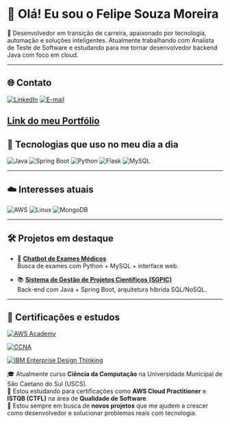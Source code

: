 # 👋 Olá! Eu sou o Felipe Souza Moreira

🎯 Desenvolvedor em transição de carreira, apaixonado por tecnologia, automação e soluções inteligentes. Atualmente trabalhando com Analista de Teste de Software e estudando para me tornar desenvolvedor backend Java com foco em cloud.

---

## 🌐 Contato

[![LinkedIn](https://img.shields.io/badge/LinkedIn-0077B5?style=for-the-badge&logo=linkedin&logoColor=white)](https://www.linkedin.com/in/felipe-souza-moreira-45292220b)
[![E-mail](https://img.shields.io/badge/Gmail-D14836?style=for-the-badge&logo=gmail&logoColor=white)](mailto:felipemoreira2003@gmail.com)



[Link do meu Portfólio](https://felpes513.github.io/Portfolio/) 
---

## 🧠 Tecnologias que uso no meu dia a dia

![Java](https://img.shields.io/badge/Java-ED8B00?style=for-the-badge&logo=openjdk&logoColor=white)
![Spring Boot](https://img.shields.io/badge/Spring_Boot-6DB33F?style=for-the-badge&logo=spring&logoColor=white)
![Python](https://img.shields.io/badge/Python-3776AB?style=for-the-badge&logo=python&logoColor=white)
![Flask](https://img.shields.io/badge/Flask-000000?style=for-the-badge&logo=flask&logoColor=white)
![MySQL](https://img.shields.io/badge/MySQL-005C84?style=for-the-badge&logo=mysql&logoColor=white)

---

## ☁️ Interesses atuais

![AWS](https://img.shields.io/badge/Amazon_AWS-232F3E?style=for-the-badge&logo=amazon-aws&logoColor=white)
![Linux](https://img.shields.io/badge/Ubuntu-E95420?style=for-the-badge&logo=ubuntu&logoColor=white)
![MongoDB](https://img.shields.io/badge/MongoDB-4EA94B?style=for-the-badge&logo=mongodb&logoColor=white)

---

## 🛠️ Projetos em destaque

- 🤖 **[Chatbot de Exames Médicos](https://github.com/Felpes513/chatbot)**  
  Busca de exames com Python + MySQL + interface web.

- 📚 **[Sistema de Gestão de Projetos Científicos (SGPIC)](https://github.com/Felpes513/Spring)**  
  Back-end com Java + Spring Boot, arquitetura híbrida SQL/NoSQL.


---

## 📜 Certificações e estudos
[![AWS Academy](https://img.shields.io/badge/Amazon_AWS-232F3E?style=for-the-badge&logo=amazon-aws&logoColor=white)](https://www.credly.com/badges/b4c5ead2-3f86-4a0c-8d15-792a10f5aa44/public_url)

[![CCNA](https://img.shields.io/badge/Cisco_CCNA-1D63ED?style=for-the-badge&logo=cisco&logoColor=white)](https://www.credly.com/badges/b0e800e6-cbc7-47e2-8fa8-ccbf824cd3e1/public_url)

[![IBM Enterprise Design Thinking](https://img.shields.io/badge/Enterprise_Design_Thinking-054ADA?style=for-the-badge&logo=ibm&logoColor=white)](https://www.credly.com/badges/f4b34c38-0d62-489c-9174-60115e59b692/public_url)



🎓 Atualmente curso **Ciência da Computação** na Universidade Municipal de São Caetano do Sul (USCS).  
📘 Estou estudando para certificações como **AWS Cloud Practitioner** e **ISTQB (CTFL)** na área de **Qualidade de Software**.  
🚀 Estou sempre em busca de **novos projetos** que me ajudem a crescer como desenvolvedor e solucionar problemas reais com tecnologia.